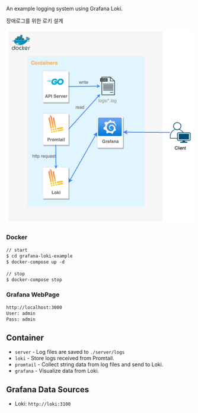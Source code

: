 
An example logging system using Grafana Loki.

장애로그를 위한 로키 설계

![grafana-loki](../img/GrafanaLoki.png)

### Docker

```
// start
$ cd grafana-loki-example
$ docker-compose up -d

// stop
$ docker-compose stop
```

### Grafana WebPage

```
http://localhost:3000
User: admin
Pass: admin
```

## Container

* `server` - Log files are saved to `./server/logs`
* `loki` - Store logs received from Promtail.
* `promtail` - Collect string data from log files and send to Loki.
* `grafana` - Visualize data from Loki.

## Grafana Data Sources

- Loki: `http://loki:3100`